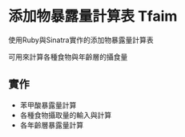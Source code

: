 # 添加物暴露量計算表 Tfaim

使用Ruby與Sinatra實作的添加物暴露量計算表

可用來計算各種食物與年齡層的攝食量

## 實作
* 苯甲酸暴露量計算
* 各種食物攝取量的輸入與計算
* 各年齡層暴露量計算
